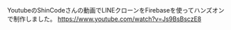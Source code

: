 YoutubeのShinCodeさんの動画でLINEクローンをFirebaseを使ってハンズオンで制作しました。
<https://www.youtube.com/watch?v=Js9BsBsczE8>
